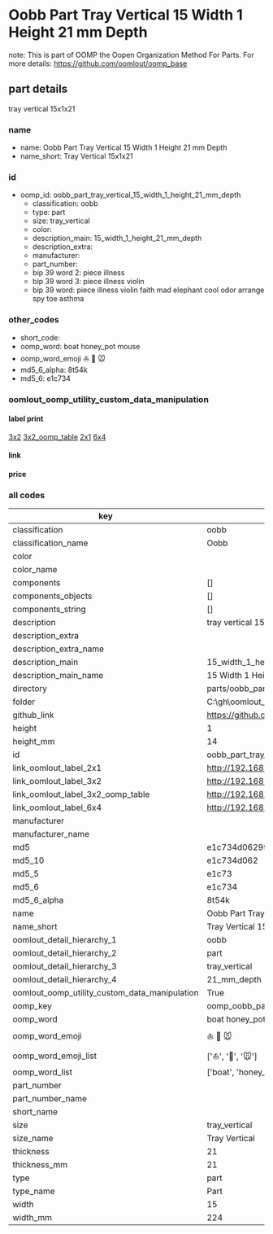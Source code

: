 # Oobb Part Tray Vertical 15 Width 1 Height 21 mm Depth  

note: This is part of OOMP the Oopen Organization Method For Parts. For more details: https://github.com/oomlout/oomp_base

##  part details
  



tray vertical 15x1x21



### name
* name: Oobb Part Tray Vertical 15 Width 1 Height 21 mm Depth
* name_short: Tray Vertical 15x1x21 
### id
* oomp_id: oobb_part_tray_vertical_15_width_1_height_21_mm_depth
  * classification: oobb
  * type: part
  * size: tray_vertical
  * color: 
  * description_main: 15_width_1_height_21_mm_depth
  * description_extra: 
  * manufacturer: 
  * part_number: 
  * bip 39 word 2: piece illness
  * bip 39 word 3: piece illness violin
  * bip 39 word: piece illness violin faith mad elephant cool odor arrange spy toe asthma

### other_codes
* short_code: 
* oomp_word: boat honey_pot mouse
* oomp_word_emoji :boat: :honey_pot: :mouse:
* md5_6_alpha: 8t54k
* md5_6: e1c734






### oomlout_oomp_utility_custom_data_manipulation
#### label print
[3x2](http://192.168.1.245:1112/?label=oomp%208t54k)
[3x2_oomp_table](http://192.168.1.108:1112/?label=oomp%208t54k)
[2x1](http://192.168.1.242:1112/?label=oomp%208t54k)
[6x4](http://192.168.1.55:1112/?label=oomp%208t54k)    

#### link

                              

#### price







### all codes 
| key | value |  
| --- | --- |  
| classification | oobb |  
| classification_name | Oobb |  
| color |  |  
| color_name |  |  
| components | [] |  
| components_objects | [] |  
| components_string | [] |  
| description | tray vertical 15x1x21 |  
| description_extra |  |  
| description_extra_name |  |  
| description_main | 15_width_1_height_21_mm_depth |  
| description_main_name | 15 Width 1 Height 21 mm Depth |  
| directory | parts/oobb_part_tray_vertical_15_width_1_height_21_mm_depth |  
| folder | C:\gh\oomlout_oobb_version_4_generated_parts\parts\oobb_part_tray_vertical_15_width_1_height_21_mm_depth |  
| github_link | https://github.com/oomlout/oomlout_oomp_part_src/tree/main/parts/oobb_part_tray_vertical_15_width_1_height_21_mm_depth |  
| height | 1 |  
| height_mm | 14 |  
| id | oobb_part_tray_vertical_15_width_1_height_21_mm_depth |  
| link_oomlout_label_2x1 | http://192.168.1.242:1112/?label=oomp%208t54k |  
| link_oomlout_label_3x2 | http://192.168.1.245:1112/?label=oomp%208t54k |  
| link_oomlout_label_3x2_oomp_table | http://192.168.1.108:1112/?label=oomp%208t54k |  
| link_oomlout_label_6x4 | http://192.168.1.55:1112/?label=oomp%208t54k |  
| manufacturer |  |  
| manufacturer_name |  |  
| md5 | e1c734d0629925f91f42d521e89c4d23 |  
| md5_10 | e1c734d062 |  
| md5_5 | e1c73 |  
| md5_6 | e1c734 |  
| md5_6_alpha | 8t54k |  
| name | Oobb Part Tray Vertical 15 Width 1 Height 21 mm Depth |  
| name_short | Tray Vertical 15x1x21  |  
| oomlout_detail_hierarchy_1 | oobb |  
| oomlout_detail_hierarchy_2 | part |  
| oomlout_detail_hierarchy_3 | tray_vertical |  
| oomlout_detail_hierarchy_4 | 21_mm_depth |  
| oomlout_oomp_utility_custom_data_manipulation | True |  
| oomp_key | oomp_oobb_part_tray_vertical_15_width_1_height_21_mm_depth |  
| oomp_word | boat honey_pot mouse |  
| oomp_word_emoji | :boat: :honey_pot: :mouse: |  
| oomp_word_emoji_list | [':boat:', ':honey_pot:', ':mouse:'] |  
| oomp_word_list | ['boat', 'honey_pot', 'mouse'] |  
| part_number |  |  
| part_number_name |  |  
| short_name |  |  
| size | tray_vertical |  
| size_name | Tray Vertical |  
| thickness | 21 |  
| thickness_mm | 21 |  
| type | part |  
| type_name | Part |  
| width | 15 |  
| width_mm | 224 |  
